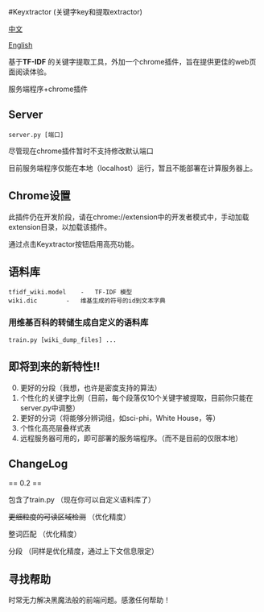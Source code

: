 #Keyxtractor (关键字key和提取extractor)

[中文](README_zh.md)

[English](README.md)

基于**TF-IDF** 的关键字提取工具，外加一个chrome插件，旨在提供更佳的web页面阅读体验。

服务端程序+chrome插件

## Server

	server.py [端口]

尽管现在chrome插件暂时不支持修改默认端口

目前服务端程序仅能在本地（localhost）运行，暂且不能部署在计算服务器上。

## Chrome设置

此插件仍在开发阶段，请在chrome://extension中的开发者模式中，手动加载extension目录，以加载该插件。

通过点击Keyxtractor按钮启用高亮功能。

## 语料库

	tfidf_wiki.model	-	TF-IDF 模型
	wiki.dic		-	维基生成的符号的id到文本字典

### 用维基百科的转储生成自定义的语料库
	
	train.py [wiki_dump_files] ...

## 即将到来的新特性!!

0. 更好的分段（我想，也许是密度支持的算法）
1. 个性化的关键字比例（目前，每个段落仅10个关键字被提取，目前你只能在server.py中调整）
2. 更好的分词（将能够分辨词组，如sci-phi，White House，等）
3. 个性化高亮层叠样式表
4. 远程服务器可用的，即可部署的服务端程序。（而不是目前的仅限本地）

## ChangeLog

== 0.2 ==

包含了train.py （现在你可以自定义语料库了）

~~更细粒度的可读区域检测~~ （优化精度）

整词匹配 （优化精度）

分段 （同样是优化精度，通过上下文信息限定）

## 寻找帮助

时常无力解决黑魔法般的前端问题。感激任何帮助！


